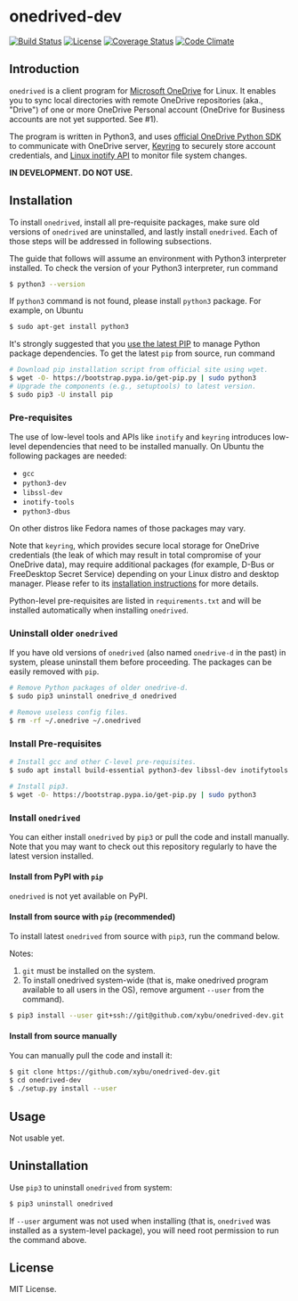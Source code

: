 # onedrived-dev

[![Build Status](https://travis-ci.org/xybu/onedrived-dev.svg?branch=master)](https://travis-ci.org/xybu/onedrived-dev)
[![License](https://img.shields.io/github/license/xybu/onedrived-dev.svg "MIT License")](LICENSE)
[![Coverage Status](https://coveralls.io/repos/github/xybu/onedrived-dev/badge.svg)](https://coveralls.io/github/xybu/onedrived-dev)
[![Code Climate](https://codeclimate.com/github/xybu/onedrived-dev/badges/gpa.svg)](https://codeclimate.com/github/xybu/onedrived-dev)

## Introduction

`onedrived` is a client program for [Microsoft OneDrive](https://onedrive.com) for Linux. It enables you to sync local directories with remote OneDrive repositories (aka., "Drive") of one or more OneDrive  Personal account (OneDrive for Business accounts are not yet supported. See #1).

The program is written in Python3, and uses [official OneDrive Python SDK](https://github.com/OneDrive/onedrive-sdk-python) to communicate with OneDrive server, [Keyring](https://pypi.python.org/pypi/keyring) to securely store account credentials, and [Linux inotify API](https://linux.die.net/man/7/inotify) to monitor file system changes.

**IN DEVELOPMENT. DO NOT USE.**

## Installation

To install `onedrived`, install all pre-requisite packages, make sure old versions of `onedrived` are uninstalled, and lastly install `onedrived`. Each of those steps will be addressed in following subsections.

The guide that follows will assume an environment with Python3 interpreter installed. To check the version of your Python3 interpreter, run command

```bash
$ python3 --version
```

If `python3` command is not found, please install `python3` package. For example, on Ubuntu

```bash
$ sudo apt-get install python3
```

It's strongly suggested that you [use the latest PIP](https://pip.pypa.io/en/stable/installing/#installing-with-get-pip-py) to manage Python package dependencies. To get the latest `pip` from source, run command

```bash
# Download pip installation script from official site using wget.
$ wget -O- https://bootstrap.pypa.io/get-pip.py | sudo python3
# Upgrade the components (e.g., setuptools) to latest version.
$ sudo pip3 -U install pip
```

### Pre-requisites

The use of low-level tools and APIs like `inotify` and `keyring` introduces low-level dependencies that need to be installed manually. On Ubuntu the following packages are needed:

* `gcc`
* `python3-dev`
* `libssl-dev`
* `inotify-tools`
* `python3-dbus`

On other distros like Fedora names of those packages may vary.

Note that `keyring`, which provides secure local storage for OneDrive credentials (the leak of which may result in total compromise of your OneDrive data), may require additional packages (for example, D-Bus
or FreeDesktop Secret Service) depending on your Linux distro and desktop manager. Please refer to its [installation instructions](https://pypi.python.org/pypi/keyring#installation-instructions) for more details.

Python-level pre-requisites are listed in `requirements.txt` and will be installed automatically when installing `onedrived`.

### Uninstall older `onedrived`

If you have old versions of `onedrived` (also named `onedrive-d` in the past) in system, please uninstall them before proceeding. The packages can be easily removed with `pip`.

```bash
# Remove Python packages of older onedrive-d.
$ sudo pip3 uninstall onedrive_d onedrived

# Remove useless config files.
$ rm -rf ~/.onedrive ~/.onedrived
```

### Install Pre-requisites

```bash
# Install gcc and other C-level pre-requisites.
$ sudo apt install build-essential python3-dev libssl-dev inotifytools python3-dbus

# Install pip3.
$ wget -O- https://bootstrap.pypa.io/get-pip.py | sudo python3
```

### Install `onedrived`

You can either install `onedrived` by `pip3` or pull the code and install manually. Note that you may want to check out this repository regularly to have the latest version installed.

#### Install from PyPI with `pip`

`onedrived` is not yet available on PyPI.

#### Install from source with `pip` (recommended)

To install latest `onedrived` from source with `pip3`, run the command below.

Notes:

 1. `git` must be installed on the system.
 2. To install onedrived system-wide (that is, make onedrived program available to all users in the OS), remove argument `--user` from the command).

```bash
$ pip3 install --user git+ssh://git@github.com/xybu/onedrived-dev.git
```

#### Install from source manually

You can manually pull the code and install it:

```bash
$ git clone https://github.com/xybu/onedrived-dev.git
$ cd onedrived-dev
$ ./setup.py install --user
```

## Usage

Not usable yet.

## Uninstallation

Use `pip3` to uninstall `onedrived` from system:

```bash
$ pip3 uninstall onedrived
```

If `--user` argument was not used when installing (that is, `onedrived` was installed as a system-level package), you
will need root permission to run the command above.

## License

MIT License.

